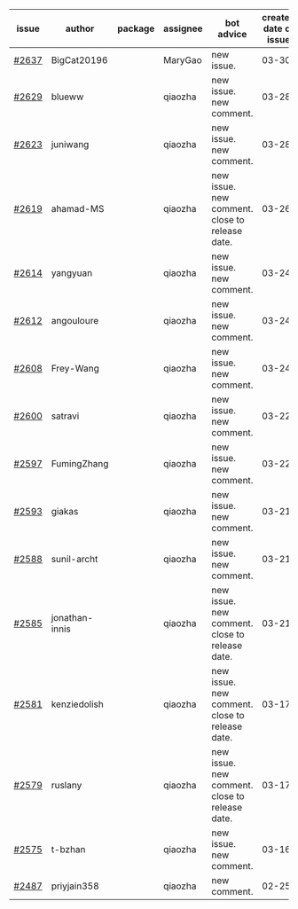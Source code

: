 | issue | author | package | assignee | bot advice | created date of issue | target release date | date from target |
| ------ | ------ | ------ | ------ | ------ | ------ | ------ | :-----: |
| [#2637](https://github.com/Azure/sdk-release-request/issues/2637) | BigCat20196 |  | MaryGao | new issue. | 03-30 | 04-13 |  |
| [#2629](https://github.com/Azure/sdk-release-request/issues/2629) | blueww |  | qiaozha | new issue. new comment. | 03-28 | 04-11 |  |
| [#2623](https://github.com/Azure/sdk-release-request/issues/2623) | juniwang |  | qiaozha | new issue. new comment. | 03-28 | 04-11 |  |
| [#2619](https://github.com/Azure/sdk-release-request/issues/2619) | ahamad-MS |  | qiaozha | new issue. new comment. close to release date.  | 03-26 | 03-29 | -1 |
| [#2614](https://github.com/Azure/sdk-release-request/issues/2614) | yangyuan |  | qiaozha | new issue. new comment. | 03-24 | 04-11 |  |
| [#2612](https://github.com/Azure/sdk-release-request/issues/2612) | angouloure |  | qiaozha | new issue. new comment. | 03-24 | 04-14 |  |
| [#2608](https://github.com/Azure/sdk-release-request/issues/2608) | Frey-Wang |  | qiaozha | new issue. new comment. | 03-24 | 04-04 |  |
| [#2600](https://github.com/Azure/sdk-release-request/issues/2600) | satravi |  | qiaozha | new issue. new comment. | 03-22 | 03-25 |  |
| [#2597](https://github.com/Azure/sdk-release-request/issues/2597) | FumingZhang |  | qiaozha | new issue. new comment. | 03-22 | 03-24 |  |
| [#2593](https://github.com/Azure/sdk-release-request/issues/2593) | giakas |  | qiaozha | new issue. new comment. | 03-21 | 03-24 |  |
| [#2588](https://github.com/Azure/sdk-release-request/issues/2588) | sunil-archt |  | qiaozha | new issue. new comment. | 03-21 | 05-02 |  |
| [#2585](https://github.com/Azure/sdk-release-request/issues/2585) | jonathan-innis |  | qiaozha | new issue. new comment. close to release date.  | 03-21 | 03-28 | -2 |
| [#2581](https://github.com/Azure/sdk-release-request/issues/2581) | kenziedolish |  | qiaozha | new issue. new comment. close to release date.  | 03-17 | 03-31 | 0 |
| [#2579](https://github.com/Azure/sdk-release-request/issues/2579) | ruslany |  | qiaozha | new issue. new comment. close to release date.  | 03-17 | 03-31 | 0 |
| [#2575](https://github.com/Azure/sdk-release-request/issues/2575) | t-bzhan |  | qiaozha | new issue. new comment. | 03-16 | 03-18 |  |
| [#2487](https://github.com/Azure/sdk-release-request/issues/2487) | priyjain358 |  | qiaozha | new comment. | 02-25 | 03-14 |  |
